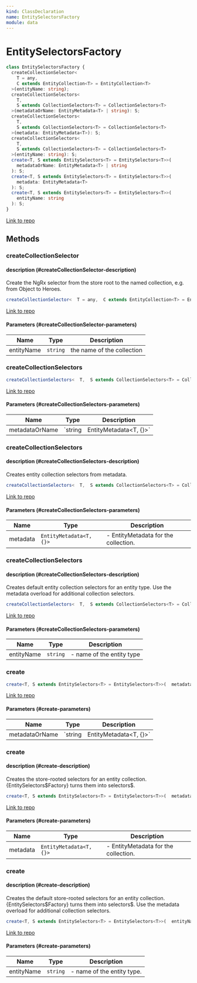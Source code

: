 ```yaml
---
kind: ClassDeclaration
name: EntitySelectorsFactory
module: data
---
```


# EntitySelectorsFactory

```ts
class EntitySelectorsFactory {
  createCollectionSelector<
    T = any,
    C extends EntityCollection<T> = EntityCollection<T>
  >(entityName: string);
  createCollectionSelectors<
    T,
    S extends CollectionSelectors<T> = CollectionSelectors<T>
  >(metadataOrName: EntityMetadata<T> | string): S;
  createCollectionSelectors<
    T,
    S extends CollectionSelectors<T> = CollectionSelectors<T>
  >(metadata: EntityMetadata<T>): S;
  createCollectionSelectors<
    T,
    S extends CollectionSelectors<T> = CollectionSelectors<T>
  >(entityName: string): S;
  create<T, S extends EntitySelectors<T> = EntitySelectors<T>>(
    metadataOrName: EntityMetadata<T> | string
  ): S;
  create<T, S extends EntitySelectors<T> = EntitySelectors<T>>(
    metadata: EntityMetadata<T>
  ): S;
  create<T, S extends EntitySelectors<T> = EntitySelectors<T>>(
    entityName: string
  ): S;
}
```

[Link to repo](https://github.com/ngrx/platform/blob/master/modules/data/src/selectors/entity-selectors.ts#L104-L302)

## Methods

### createCollectionSelector

#### description (#createCollectionSelector-description)

Create the NgRx selector from the store root to the named collection,
e.g. from Object to Heroes.

```ts
createCollectionSelector<  T = any,  C extends EntityCollection<T> = EntityCollection<T> >(entityName: string);
```

[Link to repo](https://github.com/ngrx/platform/blob/master/modules/data/src/selectors/entity-selectors.ts#L126-L136)

#### Parameters (#createCollectionSelector-parameters)

| Name       | Type     | Description                |
| ---------- | -------- | -------------------------- |
| entityName | `string` | the name of the collection |

### createCollectionSelectors

```ts
createCollectionSelectors<  T,  S extends CollectionSelectors<T> = CollectionSelectors<T> >(metadataOrName: EntityMetadata<T> | string): S;
```

[Link to repo](https://github.com/ngrx/platform/blob/master/modules/data/src/selectors/entity-selectors.ts#L167-L233)

#### Parameters (#createCollectionSelectors-parameters)

| Name           | Type    | Description            |
| -------------- | ------- | ---------------------- |
| metadataOrName | `string | EntityMetadata<T, {}>` |  |

### createCollectionSelectors

#### description (#createCollectionSelectors-description)

Creates entity collection selectors from metadata.

```ts
createCollectionSelectors<  T,  S extends CollectionSelectors<T> = CollectionSelectors<T> >(metadata: EntityMetadata<T>): S;
```

[Link to repo](https://github.com/ngrx/platform/blob/master/modules/data/src/selectors/entity-selectors.ts#L149-L152)

#### Parameters (#createCollectionSelectors-parameters)

| Name     | Type                    | Description                          |
| -------- | ----------------------- | ------------------------------------ |
| metadata | `EntityMetadata<T, {}>` | - EntityMetadata for the collection. |

### createCollectionSelectors

#### description (#createCollectionSelectors-description)

Creates default entity collection selectors for an entity type.
Use the metadata overload for additional collection selectors.

```ts
createCollectionSelectors<  T,  S extends CollectionSelectors<T> = CollectionSelectors<T> >(entityName: string): S;
```

[Link to repo](https://github.com/ngrx/platform/blob/master/modules/data/src/selectors/entity-selectors.ts#L161-L164)

#### Parameters (#createCollectionSelectors-parameters)

| Name       | Type     | Description               |
| ---------- | -------- | ------------------------- |
| entityName | `string` | - name of the entity type |

### create

```ts
create<T, S extends EntitySelectors<T> = EntitySelectors<T>>(  metadataOrName: EntityMetadata<T> | string ): S;
```

[Link to repo](https://github.com/ngrx/platform/blob/master/modules/data/src/selectors/entity-selectors.ts#L271-L301)

#### Parameters (#create-parameters)

| Name           | Type    | Description            |
| -------------- | ------- | ---------------------- |
| metadataOrName | `string | EntityMetadata<T, {}>` |  |

### create

#### description (#create-description)

Creates the store-rooted selectors for an entity collection.
{EntitySelectors$Factory} turns them into selectors$.

```ts
create<T, S extends EntitySelectors<T> = EntitySelectors<T>>(  metadata: EntityMetadata<T> ): S;
```

[Link to repo](https://github.com/ngrx/platform/blob/master/modules/data/src/selectors/entity-selectors.ts#L249-L251)

#### Parameters (#create-parameters)

| Name     | Type                    | Description                          |
| -------- | ----------------------- | ------------------------------------ |
| metadata | `EntityMetadata<T, {}>` | - EntityMetadata for the collection. |

### create

#### description (#create-description)

Creates the default store-rooted selectors for an entity collection.
{EntitySelectors$Factory} turns them into selectors$.
Use the metadata overload for additional collection selectors.

```ts
create<T, S extends EntitySelectors<T> = EntitySelectors<T>>(  entityName: string ): S;
```

[Link to repo](https://github.com/ngrx/platform/blob/master/modules/data/src/selectors/entity-selectors.ts#L265-L268)

#### Parameters (#create-parameters)

| Name       | Type     | Description                |
| ---------- | -------- | -------------------------- |
| entityName | `string` | - name of the entity type. |
